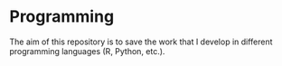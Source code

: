 # Programming
The aim of this repository is to save the work that I develop in different programming languages (R, Python, etc.).
